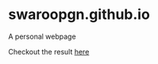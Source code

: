 swaroopgn.github.io
===================

A personal webpage

Checkout the result [here](http://swaroopgn.github.io)
